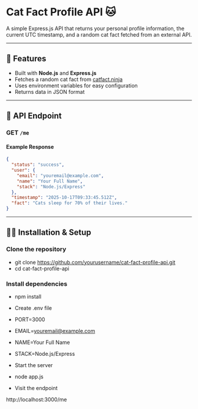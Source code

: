 # Cat Fact Profile API 🐱

A simple Express.js API that returns your personal profile information, the current UTC timestamp, and a random cat fact fetched from an external API.

---

## 🚀 Features

- Built with **Node.js** and **Express.js**
- Fetches a random cat fact from [catfact.ninja](https://catfact.ninja)
- Uses environment variables for easy configuration
- Returns data in JSON format

---

## 🧩 API Endpoint

### **GET** `/me`

#### Example Response

```json
{
  "status": "success",
  "user": {
    "email": "youremail@example.com",
    "name": "Your Full Name",
    "stack": "Node.js/Express"
  },
  "timestamp": "2025-10-17T09:33:45.512Z",
  "fact": "Cats sleep for 70% of their lives."
}
```

---

## 🧑‍💻 Installation & Setup

### Clone the repository

- git clone https://github.com/yourusername/cat-fact-profile-api.git
- cd cat-fact-profile-api

### Install dependencies

- npm install

- Create .env file

- PORT=3000
- EMAIL=youremail@example.com
- NAME=Your Full Name
- STACK=Node.js/Express

- Start the server

- node app.js

- Visit the endpoint

http://localhost:3000/me
